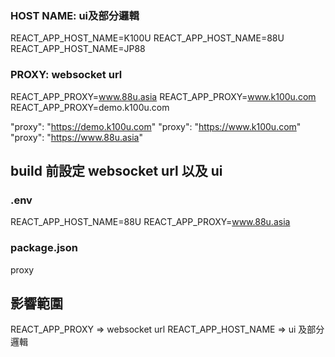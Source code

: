 
### HOST NAME: ui及部分邏輯
REACT_APP_HOST_NAME=K100U
REACT_APP_HOST_NAME=88U
REACT_APP_HOST_NAME=JP88

### PROXY: websocket url 
REACT_APP_PROXY=www.88u.asia
REACT_APP_PROXY=www.k100u.com
REACT_APP_PROXY=demo.k100u.com



"proxy": "https://demo.k100u.com"
"proxy": "https://www.k100u.com"
"proxy": "https://www.88u.asia"



## build 前設定 websocket url 以及 ui
### .env
REACT_APP_HOST_NAME=88U
REACT_APP_PROXY=www.88u.asia

### package.json
proxy 


## 影響範圍
REACT_APP_PROXY => websocket url
REACT_APP_HOST_NAME => ui 及部分邏輯
